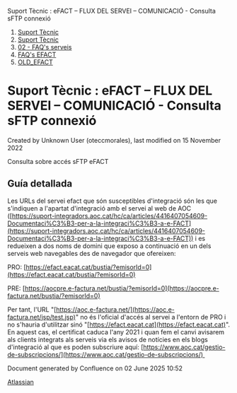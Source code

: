 Suport Tècnic : eFACT – FLUX DEL SERVEI – COMUNICACIÓ - Consulta sFTP connexió  

1.  [Suport Tècnic](index.md)
2.  [Suport Tècnic](13893782.md)
3.  [02 - FAQ's serveis](26313393.md)
4.  [FAQ's EFACT](30867754.md)
5.  [OLD\_EFACT](OLD_EFACT_118555120.md)

Suport Tècnic : eFACT – FLUX DEL SERVEI – COMUNICACIÓ - Consulta sFTP connexió
==============================================================================

Created by Unknown User (oteccmorales), last modified on 15 November 2022

Consulta sobre accés sFTP eFACT

Guía detallada
--------------

  

Les URLs del servei efact que són susceptibles d'integració són les que s'indiquen a l'apartat d'integració amb el servei al web de AOC ([https://suport-integradors.aoc.cat/hc/ca/articles/4416407054609-Documentaci%C3%B3-per-a-la-integraci%C3%B3-a-e-FACT](https://suport-integradors.aoc.cat/hc/ca/articles/4416407054609-Documentaci%C3%B3-per-a-la-integraci%C3%B3-a-e-FACT)) i es redueixen a dos noms de domini que exposo a continuació en un dels serveis web navegables des de navegador que ofereixen:

  

PRO: [https://efact.eacat.cat/bustia/?emisorId=0](https://efact.eacat.cat/bustia/?emisorId=0)

PRE: [https://aocpre.e-factura.net/bustia/?emisorId=0](https://aocpre.e-factura.net/bustia/?emisorId=0)

  

Per tant, l'URL "[https://aoc.e-factura.net/](https://aoc.e-factura.net/jsp/test.jsp)" no és l'oficial d'accés al servei a l'entorn de PRO i no s'hauria d'utilitzar sinó "[https://efact.eacat.cat](https://efact.eacat.cat)". En aquest cas, el certificat caduca l'any 2021 i quan fem el canvi avisarem als clients integrats als serveis via els avisos de notícies en els blogs d'integració al que es poden subscriure aquí: [https://www.aoc.cat/gestio-de-subscripcions/](https://www.aoc.cat/gestio-de-subscripcions/) 

  

  

  

Document generated by Confluence on 02 June 2025 10:52

[Atlassian](http://www.atlassian.com/)